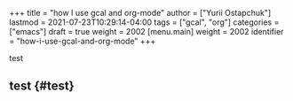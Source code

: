 +++
title = "how I use gcal and org-mode"
author = ["Yurii Ostapchuk"]
lastmod = 2021-07-23T10:29:14-04:00
tags = ["gcal", "org"]
categories = ["emacs"]
draft = true
weight = 2002
[menu.main]
  weight = 2002
  identifier = "how-i-use-gcal-and-org-mode"
+++

test


## test {#test}

[//]: # "Exported with love from a post written in Org mode"
[//]: # "- https://github.com/kaushalmodi/ox-hugo"
